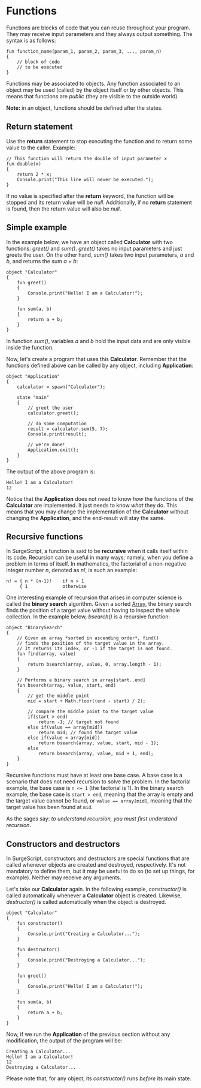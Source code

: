 Functions
=========

Functions are blocks of code that you can reuse throughout your program. They may receive input parameters and they always output something. The syntax is as follows:

```
fun function_name(param_1, param_2, param_3, ..., param_n)
{
    // block of code
    // to be executed
}
```

Functions may be associated to objects. Any function associated to an object may be used (called) by the object itself or by other objects. This means that functions are *public* (they are visible to the outside world).

**Note:** in an object, functions should be defined after the states.

Return statement
----------------

Use the **return** statement to stop executing the function and to return some value to the caller. Example:

```
// This function will return the double of input parameter x
fun double(x)
{
    return 2 * x;
    Console.print("This line will never be executed.");
}
```

If no value is specified after the **return** keyword, the function will be stopped and its return value will be *null*. Additionally, if no **return** statement is found, then the return value will also be *null*.

Simple example
--------------

In the example below, we have an object called **Calculator** with two functions: *greet()* and *sum()*. *greet()* takes no input parameters and just greets the user. On the other hand, *sum()* takes two input parameters, *a* and *b*, and returns the sum *a* + *b*:

```
object "Calculator"
{
    fun greet()
    {
        Console.print("Hello! I am a Calculator!");
    }

    fun sum(a, b)
    {
        return a + b;
    }
}
```

In function *sum()*, variables *a* and *b* hold the input data and are only visible inside the function.

Now, let's create a program that uses this **Calculator**. Remember that the functions defined above can be called by any object, including **Application**:


```
object "Application"
{
    calculator = spawn("Calculator");

    state "main"
    {
        // greet the user
        calculator.greet();

        // do some computation
        result = calculator.sum(5, 7);
        Console.print(result);

        // we're done!
        Application.exit();
    }
}
```

The output of the above program is:

```
Hello! I am a Calculator!
12
```

Notice that the **Application** does not need to know *how* the functions of the **Calculator** are implemented. It just needs to know *what* they do. This means that you may change the implementation of the **Calculator** without changing the **Application**, and the end-result will stay the same.

Recursive functions
-------------------

In SurgeScript, a function is said to be **recursive** when it calls itself within its code. Recursion can be useful in many ways; namely, when you define a problem in terms of itself. In mathematics, the factorial of a non-negative integer number *n*, denoted as *n!*, is such an example:

```
n! = { n * (n-1)!    if n > 1
     { 1             otherwise
```

One interesting example of recursion that arises in computer science is called the **binary search** algorithm. Given a sorted [Array](../reference/array), the binary search finds the position of a target value without having to inspect the whole collection. In the example below, *bsearch()* is a recursive function:

```
object "BinarySearch"
{
    // Given an array *sorted in ascending order*, find()
    // finds the position of the target value in the array.
    // It returns its index, or -1 if the target is not found.
    fun find(array, value)
    {
        return bsearch(array, value, 0, array.length - 1);
    }

    // Performs a binary search in array[start..end]
    fun bsearch(array, value, start, end)
    {
        // get the middle point
        mid = start + Math.floor((end - start) / 2);

        // compare the middle point to the target value
        if(start > end)
            return -1; // target not found
        else if(value == array[mid])
            return mid; // found the target value
        else if(value < array[mid])
            return bsearch(array, value, start, mid - 1);
        else
            return bsearch(array, value, mid + 1, end);
    }
}
```

Recursive functions must have at least one base case. A base case is a scenario that does not need recursion to solve the problem. In the factorial example, the base case is `n <= 1` (the factorial is 1). In the binary search example, the base case is `start > end`, meaning that the array is empty and the target value cannot be found, or `value == array[mid]`, meaning that the target value has been found at `mid`.

As the sages say: *to understand recursion, you must first understand recursion*.

Constructors and destructors
----------------------------

In SurgeScript, constructors and destructors are special functions that are called whenever objects are created and destroyed, respectively. It's not mandatory to define them, but it may be useful to do so (to set up things, for example). Neither may receive any arguments.

Let's take our **Calculator** again. In the following example, *constructor()* is called automatically whenever a **Calculator** object is created. Likewise, *destructor()* is called automatically when the object is destroyed.

```
object "Calculator"
{
    fun constructor()
    {
        Console.print("Creating a Calculator...");
    }

    fun destructor()
    {
        Console.print("Destroying a Calculator...");
    }
    
    fun greet()
    {
        Console.print("Hello! I am a Calculator!");
    }

    fun sum(a, b)
    {
        return a + b;
    }
}
```

Now, if we run the **Application** of the previous section without any modification, the output of the program will be:

```
Creating a Calculator...
Hello! I am a Calculator!
12
Destroying a Calculator...
```

Please note that, for any object, its *constructor()* runs *before* its main state.